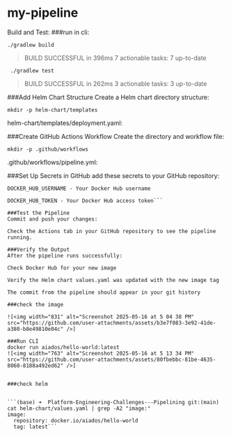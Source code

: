 
# my-pipeline

Build and Test:
###run in cli:


```./gradlew build```

>BUILD SUCCESSFUL in 396ms
7 actionable tasks: 7 up-to-date

``` ./gradlew test```

>BUILD SUCCESSFUL in 262ms
3 actionable tasks: 3 up-to-date


###Add Helm Chart Structure
Create a Helm chart directory structure:

```
mkdir -p helm-chart/templates
```

helm-chart/templates/deployment.yaml:

###Create GitHub Actions Workflow
Create the directory and workflow file:


```mkdir -p .github/workflows```

.github/workflows/pipeline.yml:

###Set Up Secrets in GitHub
add these secrets to your GitHub repository:

```
DOCKER_HUB_USERNAME - Your Docker Hub username

DOCKER_HUB_TOKEN - Your Docker Hub access token```

###Test the Pipeline
Commit and push your changes:

Check the Actions tab in your GitHub repository to see the pipeline running.

###Verify the Output
After the pipeline runs successfully:

Check Docker Hub for your new image

Verify the Helm chart values.yaml was updated with the new image tag

The commit from the pipeline should appear in your git history

###check the image

![<img width="831" alt="Screenshot 2025-05-16 at 5 04 38 PM" src="https://github.com/user-attachments/assets/b3e7f083-3e92-41de-a380-b8e49810e04c" />]

###Run CLI
docker run aiados/hello-world:latest
![<img width="763" alt="Screenshot 2025-05-16 at 5 13 34 PM" src="https://github.com/user-attachments/assets/80fbebbc-81be-4635-8060-8188a492ed62" />]


###check helm

                   
```(base) ➜  Platform-Engineering-Challenges---Pipelining git:(main) cat helm-chart/values.yaml | grep -A2 "image:"
image:
  repository: docker.io/aiados/hello-world
  tag: latest```



